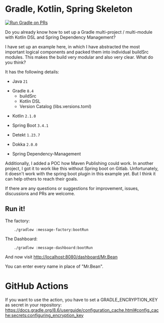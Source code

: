 # Gradle, Kotlin, Spring Skeleton
[![Run Gradle on PRs](https://github.com/mrclrchtr/gradle-kotlin-spring/actions/workflows/gradle-build-pr.yml/badge.svg)](https://github.com/mrclrchtr/gradle-kotlin-spring/actions/workflows/gradle-build-pr.yml)

Do you already know how to set up a Gradle multi-project / multi-module with Kotlin DSL and Spring Dependency
Management?

I have set up an example here, in which I have abstracted the most important logical components and packed them into
individual buildSrc modules. This makes the build very modular and also very clear. What do you think?

It has the following details:
- Java `21`
<!-- renovate: datasource=gradle-version depName=gradle -->
- Gradle `8.4`
  - buildSrc
  - Kotlin DSL
  - Version Catalog (libs.versions.toml)
<!-- renovate: datasource=maven depName=org.jetbrains.kotlin:kotlin-gradle-plugin -->
- Kotlin `2.1.0`
<!-- renovate: datasource=maven depName=org.springframework.boot:spring-boot-gradle-plugin -->
- Spring Boot `3.4.1`
<!-- renovate: datasource=maven depName=io.gitlab.arturbosch.detekt:detekt-gradle-plugin -->
- Detekt `1.23.7`
<!-- renovate: datasource=maven depName=org.jetbrains.dokka:dokka-gradle-plugin -->
- Dokka `2.0.0`
<!-- formatting comment -->
- Spring Dependency-Management

Additionally, I added a POC how Maven Publishing could work. In another project, I got it to work like this without
Spring boot on Gitlab. Unfortunately, it doesn't work with the spring boot plugin in this example yet. But I think it can
help others to reach their goals.

If there are any questions or suggestions for improvement, issues, discussions and PRs are welcome.

## Run it!

The factory:
```shell
    ./gradlew :message-factory:bootRun
```

The Dashboard:
```shell
    ./gradlew :message-dashboard:bootRun
```

And now visit <http://localhost:8080/dashboard/Mr.Bean>

You can enter every name in place of "Mr.Bean".

# GitHub Actions

If you want to use the action, you have to set a GRADLE_ENCRYPTION_KEY as secret in your repository:
https://docs.gradle.org/8.6/userguide/configuration_cache.html#config_cache:secrets:configuring_encryption_key
